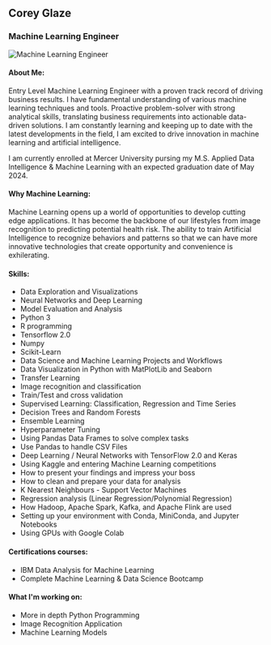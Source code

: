 ## Corey Glaze
### Machine Learning Engineer
![Machine Learning Engineer](C:\Users\corey\Downloads\github-header-image.png")

#### About Me:

Entry Level Machine Learning Engineer with a proven track record of driving business results. I have fundamental understanding of various machine learning techniques and tools. Proactive problem-solver with strong analytical skills, translating business requirements into actionable data-driven solutions. I am constantly learning and keeping up to date with the latest developments in the field, I am excited to drive innovation in machine learning and artificial intelligence.

I am currently enrolled at Mercer University pursing my M.S. Applied Data Intelligence & Machine Learning with an expected graduation date of May 2024.

#### Why Machine Learning:

Machine Learning opens up a world of opportunities to develop cutting edge applications. It has become the backbone of our lifestyles from image recognition to predicting potential health risk. The ability to train Artificial Intelligence to recognize behaviors and patterns so that we can have more innovative technologies that create opportunity and convenience is exhilerating. 

#### Skills:

- Data Exploration and Visualizations
- Neural Networks and Deep Learning 
- Model Evaluation and Analysis
- Python 3 
- R programming
- Tensorflow 2.0
- Numpy
- Scikit-Learn
- Data Science and Machine Learning Projects and Workflows
- Data Visualization in Python with MatPlotLib and Seaborn
- Transfer Learning
- Image recognition and classification
- Train/Test and cross validation
- Supervised Learning: Classification, Regression and Time Series
- Decision Trees and Random Forests
- Ensemble Learning
- Hyperparameter Tuning
- Using Pandas Data Frames to solve complex tasks
- Use Pandas to handle CSV Files
- Deep Learning / Neural Networks with TensorFlow 2.0 and Keras 
- Using Kaggle and entering Machine Learning competitions 
- How to present your findings and impress your boss 
- How to clean and prepare your data for analysis
- K Nearest Neighbours - Support Vector Machines 
- Regression analysis (Linear Regression/Polynomial Regression)
- How Hadoop, Apache Spark, Kafka, and Apache Flink are used 
- Setting up your environment with Conda, MiniConda, and Jupyter Notebooks
- Using GPUs with Google Colab

#### Certifications courses:

- IBM Data Analysis for Machine Learning
- Complete Machine Learning & Data Science Bootcamp

#### What I'm working on:

- More in depth Python Programming
- Image Recognition Application
- Machine Learning Models


